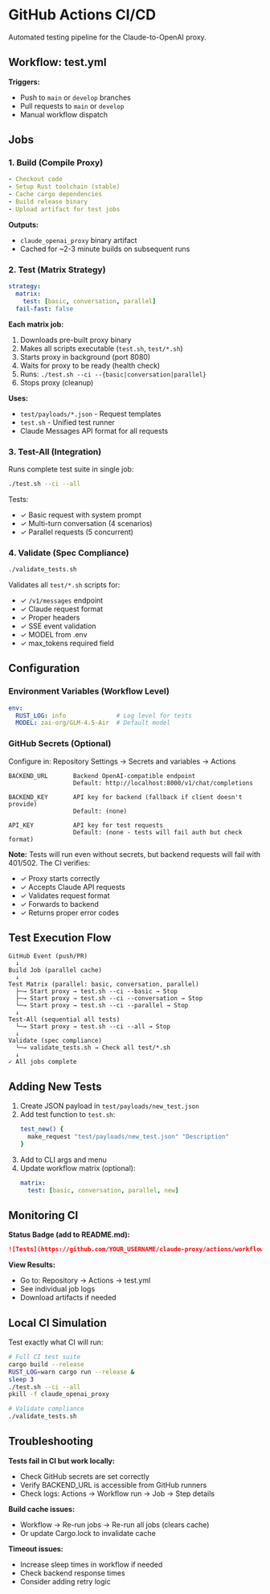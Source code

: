 # GitHub Actions CI/CD

Automated testing pipeline for the Claude-to-OpenAI proxy.

## Workflow: test.yml

**Triggers:**
- Push to `main` or `develop` branches
- Pull requests to `main` or `develop`
- Manual workflow dispatch

## Jobs

### 1. Build (Compile Proxy)
```yaml
- Checkout code
- Setup Rust toolchain (stable)
- Cache cargo dependencies
- Build release binary
- Upload artifact for test jobs
```

**Outputs:** 
- `claude_openai_proxy` binary artifact
- Cached for ~2-3 minute builds on subsequent runs

### 2. Test (Matrix Strategy)
```yaml
strategy:
  matrix:
    test: [basic, conversation, parallel]
  fail-fast: false
```

**Each matrix job:**
1. Downloads pre-built proxy binary
2. Makes all scripts executable (`test.sh`, `test/*.sh`)
3. Starts proxy in background (port 8080)
4. Waits for proxy to be ready (health check)
5. Runs: `./test.sh --ci --{basic|conversation|parallel}`
6. Stops proxy (cleanup)

**Uses:**
- `test/payloads/*.json` - Request templates
- `test.sh` - Unified test runner
- Claude Messages API format for all requests

### 3. Test-All (Integration)
Runs complete test suite in single job:
```bash
./test.sh --ci --all
```

Tests:
- ✓ Basic request with system prompt
- ✓ Multi-turn conversation (4 scenarios)
- ✓ Parallel requests (5 concurrent)

### 4. Validate (Spec Compliance)
```bash
./validate_tests.sh
```

Validates all `test/*.sh` scripts for:
- ✓ `/v1/messages` endpoint
- ✓ Claude request format
- ✓ Proper headers
- ✓ SSE event validation
- ✓ MODEL from .env
- ✓ max_tokens required field

## Configuration

### Environment Variables (Workflow Level)
```yaml
env:
  RUST_LOG: info              # Log level for tests
  MODEL: zai-org/GLM-4.5-Air  # Default model
```

### GitHub Secrets (Optional)

Configure in: Repository Settings → Secrets and variables → Actions

```
BACKEND_URL       Backend OpenAI-compatible endpoint
                  Default: http://localhost:8000/v1/chat/completions

BACKEND_KEY       API key for backend (fallback if client doesn't provide)
                  Default: (none)

API_KEY           API key for test requests
                  Default: (none - tests will fail auth but check format)
```

**Note:** Tests will run even without secrets, but backend requests will fail with 401/502. The CI verifies:
- ✓ Proxy starts correctly
- ✓ Accepts Claude API requests
- ✓ Validates request format
- ✓ Forwards to backend
- ✓ Returns proper error codes

## Test Execution Flow

```
GitHub Event (push/PR)
  ↓
Build Job (parallel cache)
  ↓
Test Matrix (parallel: basic, conversation, parallel)
  ├─→ Start proxy → test.sh --ci --basic → Stop
  ├─→ Start proxy → test.sh --ci --conversation → Stop
  └─→ Start proxy → test.sh --ci --parallel → Stop
  ↓
Test-All (sequential all tests)
  └─→ Start proxy → test.sh --ci --all → Stop
  ↓
Validate (spec compliance)
  └─→ validate_tests.sh → Check all test/*.sh
  ↓
✓ All jobs complete
```

## Adding New Tests

1. Create JSON payload in `test/payloads/new_test.json`
2. Add test function to `test.sh`:
   ```bash
   test_new() {
     make_request "test/payloads/new_test.json" "Description"
   }
   ```
3. Add to CLI args and menu
4. Update workflow matrix (optional):
   ```yaml
   matrix:
     test: [basic, conversation, parallel, new]
   ```

## Monitoring CI

**Status Badge (add to README.md):**
```markdown
![Tests](https://github.com/YOUR_USERNAME/claude-proxy/actions/workflows/test.yml/badge.svg)
```

**View Results:**
- Go to: Repository → Actions → test.yml
- See individual job logs
- Download artifacts if needed

## Local CI Simulation

Test exactly what CI will run:

```bash
# Full CI test suite
cargo build --release
RUST_LOG=warn cargo run --release &
sleep 3
./test.sh --ci --all
pkill -f claude_openai_proxy

# Validate compliance
./validate_tests.sh
```

## Troubleshooting

**Tests fail in CI but work locally:**
- Check GitHub secrets are set correctly
- Verify BACKEND_URL is accessible from GitHub runners
- Check logs: Actions → Workflow run → Job → Step details

**Build cache issues:**
- Workflow → Re-run jobs → Re-run all jobs (clears cache)
- Or update Cargo.lock to invalidate cache

**Timeout issues:**
- Increase sleep times in workflow if needed
- Check backend response times
- Consider adding retry logic

